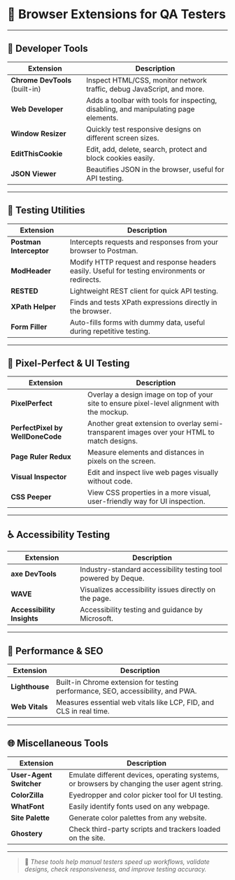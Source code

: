 # 🧩 Browser Extensions for QA Testers


---

## 🔧 Developer Tools

| Extension | Description |
|-----------|-------------|
| **Chrome DevTools** (built-in) | Inspect HTML/CSS, monitor network traffic, debug JavaScript, and more. |
| **Web Developer** | Adds a toolbar with tools for inspecting, disabling, and manipulating page elements. |
| **Window Resizer** | Quickly test responsive designs on different screen sizes. |
| **EditThisCookie** | Edit, add, delete, search, protect and block cookies easily. |
| **JSON Viewer** | Beautifies JSON in the browser, useful for API testing. |

---

## 🧪 Testing Utilities

| Extension | Description |
|-----------|-------------|
| **Postman Interceptor** | Intercepts requests and responses from your browser to Postman. |
| **ModHeader** | Modify HTTP request and response headers easily. Useful for testing environments or redirects. |
| **RESTED** | Lightweight REST client for quick API testing. |
| **XPath Helper** | Finds and tests XPath expressions directly in the browser. |
| **Form Filler** | Auto-fills forms with dummy data, useful during repetitive testing. |

---

## 🎨 Pixel-Perfect & UI Testing

| Extension | Description |
|-----------|-------------|
| **PixelPerfect** | Overlay a design image on top of your site to ensure pixel-level alignment with the mockup. |
| **PerfectPixel by WellDoneCode** | Another great extension to overlay semi-transparent images over your HTML to match designs. |
| **Page Ruler Redux** | Measure elements and distances in pixels on the screen. |
| **Visual Inspector** | Edit and inspect live web pages visually without code. |
| **CSS Peeper** | View CSS properties in a more visual, user-friendly way for UI inspection. |

---

## ♿ Accessibility Testing

| Extension | Description |
|-----------|-------------|
| **axe DevTools** | Industry-standard accessibility testing tool powered by Deque. |
| **WAVE** | Visualizes accessibility issues directly on the page. |
| **Accessibility Insights** | Accessibility testing and guidance by Microsoft. |

---

## 🚦 Performance & SEO

| Extension | Description |
|-----------|-------------|
| **Lighthouse** | Built-in Chrome extension for testing performance, SEO, accessibility, and PWA. |
| **Web Vitals** | Measures essential web vitals like LCP, FID, and CLS in real time. |

---

## 🌐 Miscellaneous Tools

| Extension | Description |
|-----------|-------------|
| **User-Agent Switcher** | Emulate different devices, operating systems, or browsers by changing the user agent string. |
| **ColorZilla** | Eyedropper and color picker tool for UI testing. |
| **WhatFont** | Easily identify fonts used on any webpage. |
| **Site Palette** | Generate color palettes from any website. |
| **Ghostery** | Check third-party scripts and trackers loaded on the site. |

---

> 🧪 *These tools help manual testers speed up workflows, validate designs, check responsiveness, and improve testing accuracy.*


